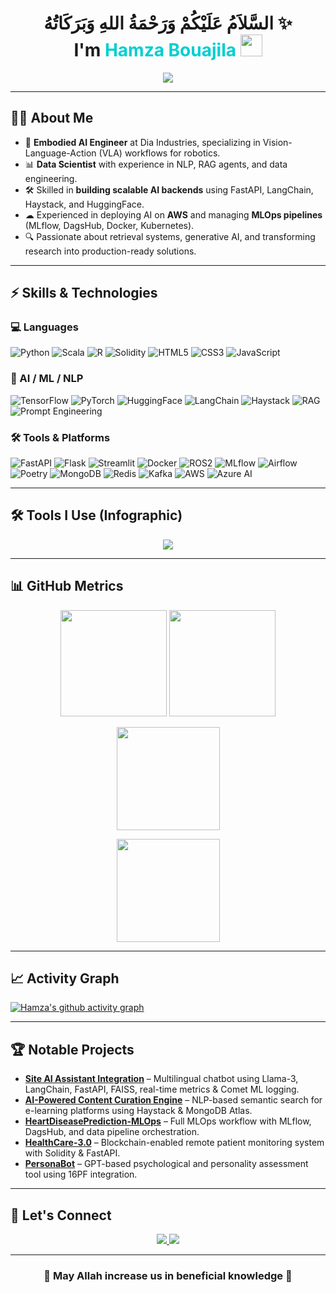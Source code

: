 <!-- Profile Header -->
<h1 align="center"> 
  السَّلاَمُ عَلَيْكُمْ وَرَحْمَةُ اللهِ وَبَرَكَاتُهُ ✨  
  <br>
  I'm <span style="color:#00CED1;">Hamza Bouajila</span>  
  <img src="https://media.giphy.com/media/hvRJCLFzcasrR4ia7z/giphy.gif" width="35">
</h1>

<p align="center">
  <a href="https://github.com/DenverCoder1/readme-typing-svg">
    <img src="https://readme-typing-svg.herokuapp.com?font=Fira+Code&weight=500&size=25&pause=1000&color=00CED1&center=true&vCenter=true&width=700&lines=Embodied+AI+Engineer;Data+Scientist+%7C+ML%2FNLP+Specialist;FastAPI+%7C+LangChain+%7C+Haystack;MLOps+%7C+Data+Pipelines;AI+for+Real-World+Impact">
  </a>
</p>

---

## 🧑‍💻 About Me  

- 🤖 **Embodied AI Engineer** at Dia Industries, specializing in Vision-Language-Action (VLA) workflows for robotics.  
- 📊 **Data Scientist** with experience in NLP, RAG agents, and data engineering.  
- 🛠 Skilled in **building scalable AI backends** using FastAPI, LangChain, Haystack, and HuggingFace.  
- ☁ Experienced in deploying AI on **AWS** and managing **MLOps pipelines** (MLflow, DagsHub, Docker, Kubernetes).  
- 🔍 Passionate about retrieval systems, generative AI, and transforming research into production-ready solutions.  

---

## ⚡ Skills & Technologies  

### 💻 Languages  
![Python](https://img.shields.io/badge/Python-3776AB?style=for-the-badge&logo=python&logoColor=white)
![Scala](https://img.shields.io/badge/Scala-DC322F?style=for-the-badge&logo=scala&logoColor=white)
![R](https://img.shields.io/badge/R-276DC3?style=for-the-badge&logo=r&logoColor=white)
![Solidity](https://img.shields.io/badge/Solidity-363636?style=for-the-badge&logo=solidity&logoColor=white)
![HTML5](https://img.shields.io/badge/HTML5-E34F26?style=for-the-badge&logo=html5&logoColor=white)
![CSS3](https://img.shields.io/badge/CSS-1572B6?style=for-the-badge&logo=css3&logoColor=white)
![JavaScript](https://img.shields.io/badge/JavaScript-F7E01D?style=for-the-badge&logo=javascript&logoColor=black)

### 🔬 AI / ML / NLP  
![TensorFlow](https://img.shields.io/badge/TensorFlow-FF6F00?style=for-the-badge&logo=tensorflow&logoColor=white)
![PyTorch](https://img.shields.io/badge/PyTorch-EE4C2C?style=for-the-badge&logo=pytorch&logoColor=white)
![HuggingFace](https://img.shields.io/badge/HuggingFace-FFD21E?style=for-the-badge&logo=huggingface&logoColor=black)
![LangChain](https://img.shields.io/badge/LangChain-00A67E?style=for-the-badge)
![Haystack](https://img.shields.io/badge/Haystack-0A192F?style=for-the-badge)
![RAG](https://img.shields.io/badge/RAG_Agents-blue?style=for-the-badge)
![Prompt Engineering](https://img.shields.io/badge/Prompt%20Engineering-orange?style=for-the-badge)

### 🛠 Tools & Platforms  
![FastAPI](https://img.shields.io/badge/FastAPI-009688?style=for-the-badge&logo=fastapi&logoColor=white)
![Flask](https://img.shields.io/badge/Flask-000000?style=for-the-badge&logo=flask&logoColor=white)
![Streamlit](https://img.shields.io/badge/Streamlit-FF4B4B?style=for-the-badge&logo=streamlit&logoColor=white)
![Docker](https://img.shields.io/badge/Docker-2496ED?style=for-the-badge&logo=docker&logoColor=white)
![ROS2](https://img.shields.io/badge/ROS2-22314E?style=for-the-badge)
![MLflow](https://img.shields.io/badge/MLflow-0194E2?style=for-the-badge)
![Airflow](https://img.shields.io/badge/Apache%20Airflow-017CEE?style=for-the-badge&logo=apacheairflow&logoColor=white)
![Poetry](https://img.shields.io/badge/Poetry-60A5FA?style=for-the-badge)
![MongoDB](https://img.shields.io/badge/MongoDB-4EA94B?style=for-the-badge&logo=mongodb&logoColor=white)
![Redis](https://img.shields.io/badge/Redis-DC382D?style=for-the-badge&logo=redis&logoColor=white)
![Kafka](https://img.shields.io/badge/Kafka-231F20?style=for-the-badge&logo=apachekafka&logoColor=white)
![AWS](https://img.shields.io/badge/AWS-FF9900?style=for-the-badge&logo=amazonaws&logoColor=white)
![Azure AI](https://img.shields.io/badge/Azure_AI-0078D4?style=for-the-badge&logo=microsoftazure&logoColor=white)

---

## 🛠 Tools I Use (Infographic)  

<p align="center">
  <img src="https://skillicons.dev/icons?i=python,scala,tensorflow,pytorch,huggingface,fastapi,docker,ros,flask,streamlit,git,github,vscode,linux,mongodb,redis,kafka,html,css,javascript" />
</p>

---

## 📊 GitHub Metrics  

<p align="center">
  <img src="https://github-readme-stats.vercel.app/api?username=BouajilaHamza&show_icons=true&theme=tokyonight&count_private=true&hide_border=true" height="170">
  <img src="https://github-readme-streak-stats.herokuapp.com/?user=BouajilaHamza&theme=tokyonight&hide_border=true" height="170">
</p>

<p align="center">
  <img src="https://github-readme-stats.vercel.app/api/top-langs/?username=BouajilaHamza&layout=compact&theme=tokyonight&hide_border=true" height="165">
</p>

<p align="center">
  <img src="https://github-contributor-stats.vercel.app/api?username=BouajilaHamza&limit=5&theme=tokyonight&combine_all_yearly_contributions=true" height="165">
</p>

---

## 📈 Activity Graph  

[![Hamza's github activity graph](https://github-readme-activity-graph.vercel.app/graph?username=BouajilaHamza&theme=react-dark&hide_border=true)](https://github.com/ashutosh00710/github-readme-activity-graph)

---

## 🏆 Notable Projects  

- **[Site AI Assistant Integration](#)** – Multilingual chatbot using Llama-3, LangChain, FastAPI, FAISS, real-time metrics & Comet ML logging.  
- **[AI-Powered Content Curation Engine](#)** – NLP-based semantic search for e-learning platforms using Haystack & MongoDB Atlas.  
- **[HeartDiseasePrediction-MLOps](#)** – Full MLOps workflow with MLflow, DagsHub, and data pipeline orchestration.  
- **[HealthCare-3.0](#)** – Blockchain-enabled remote patient monitoring system with Solidity & FastAPI.  
- **[PersonaBot](#)** – GPT-based psychological and personality assessment tool using 16PF integration.  

---

## 🤝 Let's Connect  

<p align="center">
  <a href="https://www.linkedin.com/in/hamzabouajila/">
    <img src="https://img.shields.io/badge/LinkedIn-0A66C2?style=for-the-badge&logo=linkedin&logoColor=white">
  </a>
  <a href="mailto:bouajilahamza@outlook.com">
    <img src="https://img.shields.io/badge/Email-D14836?style=for-the-badge&logo=gmail&logoColor=white">
  </a>
</p>

---

<h3 align="center">🌟 May Allah increase us in beneficial knowledge 🌟</h3>